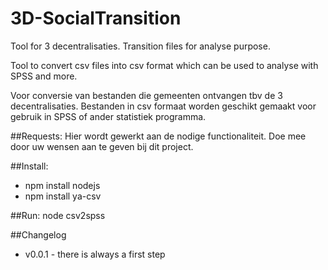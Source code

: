 3D-SocialTransition
===================

Tool for 3 decentralisaties. Transition files for analyse purpose.

Tool to convert csv files into csv format which can be used to analyse with SPSS and more.

Voor conversie van bestanden die gemeenten ontvangen tbv de 3 decentralisaties. Bestanden in csv formaat worden geschikt gemaakt voor gebruik in SPSS of ander statistiek programma. 

##Requests:
Hier wordt gewerkt aan de nodige functionaliteit. Doe mee door uw wensen aan te geven bij dit project.


##Install:
* npm install nodejs
* npm install ya-csv

##Run:
node csv2spss


##Changelog
- v0.0.1 - there is always a first step
